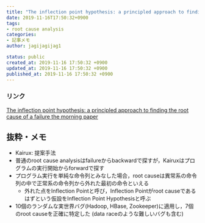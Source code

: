 ```yaml
---
title: "The inflection point hypothesis: a principled approach to finding the root cause of a failure"
date: 2019-11-16T17:50:32+0900
tags:
- root cause analysis
categories:
- 記事メモ
author: jagijagijag1

status: public
created_at: 2019-11-16 17:50:32 +0900
updated_at: 2019-11-16 17:50:32 +0900
published_at: 2019-11-16 17:50:32 +0900
---
```

### リンク
[The inflection point hypothesis: a principled approach to finding the root cause of a failure  the morning paper](https://blog.acolyer.org/2019/11/08/the-inflection-point-hypothesis/)

## 抜粋・メモ
- Kairux: 提案手法
- 普通のroot cause analysisはfailureからbackwardで探すが，Kairuxはプログラムの実行開始からforwardで探す
- プログラム実行を単純な命令列とみなした場合，root causeは異常系の命令列の中で正常系の命令列から外れた最初の命令といえる
  - 外れた点をInflection Pointと呼び，Inflection Pointがroot causeであるはずという仮設をInflection Point Hypothesisと呼ぶ
- 10個のランダムな実世界バグ(Hadoop, HBase, Zookeeper)に適用し，7個のroot causeを正確に特定した (data raceのような難しいバグも含む)
